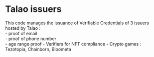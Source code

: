 # Talao issuers


This code manages the issuance of Verifiable Credentials of 3 issuers hosted by Talao :   
    - proof of email  
    - proof of phone number  
    - age range proof
    - Verifiers for NFT compliance
    - Crypto games : Tezotopia, Chainborn, Bloometa
